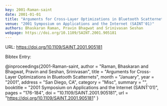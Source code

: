 ```yaml
---
key: 2001-Raman-saint
date: 2001-01-01
title: "Arguments for Cross-Layer Optimizations in Bluetooth Scatternets"
venue: "2001 Symposium on Applications and the Internet (SAINT'01)"
authors: Bhaskaran Raman, Pravin Bhagwat and Srinivasan Seshan
webpage: https://doi.org/10.1109/SAINT.2001.905181
---
```


URL: https://doi.org/10.1109/SAINT.2001.905181

Bibtex Entry:

@inproceedings{2001-Raman-saint,
    author = "Raman, Bhaskaran and Bhagwat, Pravin and Seshan, Srinivasan",
    title = "Arguments for Cross-Layer Optimizations in Bluetooth Scatternets",
    month = "January",
    year = "2001",
    address = "San Diego, CA",
    category = "Misc",
    summary = "",
    booktitle = "2001 Symposium on Applications and the Internet (SAINT'01)",
    pages = "176-184",
    doi = "10.1109/SAINT.2001.905181",
    url = "https://doi.org/10.1109/SAINT.2001.905181"
}

